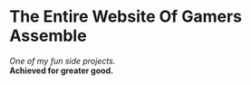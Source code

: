 # The Entire Website Of **Gamers Assemble**  

_One of my fun side projects._  
**Achieved for greater good.**
